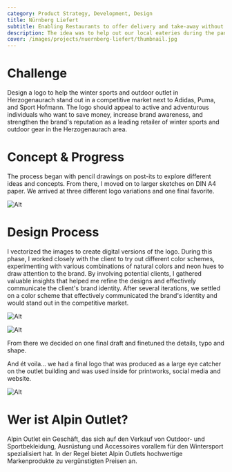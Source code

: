 ```yaml
---
category: Product Strategy, Development, Design
title: Nürnberg Liefert
subtitle: Enabling Restaurants to offer delivery and take-away without the need for a own website.
description: The idea was to help out our local eateries during the pandemic, but we weren't really keen on relying solely on delivery services. Unfortunately, some of our go-to spots didn't have the means to do their own deliveries. So, I thought of creating a hub for hungry folks to easily find nearby restaurants, while also sparing these restaurants the trouble of having to manage their own websites (if they even have one).
cover: /images/projects/nuernberg-liefert/thumbnail.jpg
---
```


# Challenge

Design a logo to help the winter sports and outdoor outlet in Herzogenaurach stand out in a competitive market next to Adidas, Puma, and Sport Hofmann. The logo should appeal to active and adventurous individuals who want to save money, increase brand awareness, and strengthen the brand's reputation as a leading retailer of winter sports and outdoor gear in the Herzogenaurach area.

# Concept & Progress

The process began with pencil drawings on post-its to explore different ideas and concepts. From there, I moved on to larger sketches on DIN A4 paper. We arrived at three different logo variations and one final favorite.

![Alt](/images/projects/alpin-outlet/sketch-overview.jpg 'image title')

# Design Process

I vectorized the images to create digital versions of the logo. During this phase, I worked closely with the client to try out different color schemes, experimenting with various combinations of natural colors and neon hues to draw attention to the brand. By involving potential clients, I gathered valuable insights that helped me refine the designs and effectively communicate the client's brand identity. After several iterations, we settled on a color scheme that effectively communicated the brand's identity and would stand out in the competitive market.

![Alt](/images/projects/alpin-outlet/design-overview.jpg 'image title')

![Alt](/images/projects/alpin-outlet/design-exploration.jpg 'image title')

From there we decided on one final draft and finetuned the details, typo and shape.

And ét voila... we had a final logo that was produced as a large eye catcher on the outlet building and was used inside for printworks, social media and website.

![Alt](/images/projects/alpin-outlet/results-overview.jpg 'image title')

# Wer ist Alpin Outlet?

Alpin Outlet ein Geschäft, das sich auf den Verkauf von Outdoor- und Sportbekleidung, Ausrüstung und Accessoires vorallem für den Wintersport spezialisiert hat. In der Regel bietet Alpin Outlets hochwertige Markenprodukte zu vergünstigten Preisen an.
